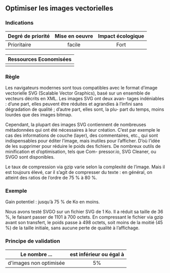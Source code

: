 ## Optimiser les images vectorielles
### Indications
| Degré de priorité |      Mise en oeuvre       |  Impact écologique    | 
|-------------------|:-------------------------:|:---------------------:|
|  Prioritaire      |   facile                  |  Fort                 | 


|Ressources Economisées                                      |
|:----------------------------------------------------------:|
|    |

### Règle
Les navigateurs modernes sont tous compatibles avec le format d’image vectorielle SVG (Scalable Vector Graphics), basé sur un ensemble de vecteurs décrits en XML. Les images SVG ont deux avan- tages indéniables : d’une part, elles peuvent être réduites et agrandies à l’infini sans dégradation de qualité ; d’autre part, elles sont, la plu- part du temps, moins lourdes que des images bitmap.

Cependant, la plupart des images SVG contiennent de nombreuses métadonnées qui ont été nécessaires à leur création. C’est par exemple le cas des informations de couche (layer), des commentaires, etc., qui sont indispensables pour éditer l’image, mais inutiles pour l’afficher. D’où l’idée de les supprimer pour réduire le poids des fichiers.
De nombreux outils de minification et d’optimisation, tels que Com- pressor.io, SVG Cleaner, ou SVGO sont disponibles.

Le taux de compression via gzip varie selon la complexité de l’image. Mais il est toujours élevé, car il s’agit de compresser du texte : en général, on atteint des ratios de l’ordre de 75 % à 80 %.


### Exemple
Gain potentiel : jusqu’à 75 % de Ko en moins.

Nous avons testé SVGO sur un fichier SVG de 1 Ko. Il a réduit sa taille de 36 %, le faisant passer de 1101 à 700 octets. En compressant le fichier via gzip avant son transfert, le poids passe à 498 octets, soit moins de la moitié (45 %) de la taille initiale, sans aucune perte de qualité à l’affichage.


### Principe de validation

| Le nombre ...     | est inférieur ou égal à   |  
|-------------------|:-------------------------:|
| d'images non optimisée  |  5% |
